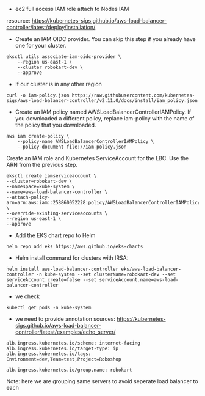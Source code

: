 - ec2 full access IAM role attach to Nodes IAM 



resource: https://kubernetes-sigs.github.io/aws-load-balancer-controller/latest/deploy/installation/

- Create an IAM OIDC provider. You can skip this step if you already have one for your cluster.
```
eksctl utils associate-iam-oidc-provider \
    --region us-east-1 \
    --cluster robokart-dev \
    --approve

```
- If our cluster is in any other region
```
curl -o iam-policy.json https://raw.githubusercontent.com/kubernetes-sigs/aws-load-balancer-controller/v2.11.0/docs/install/iam_policy.json

```

- Create an IAM policy named AWSLoadBalancerControllerIAMPolicy. If you downloaded a different policy, replace iam-policy with the name of the policy that you downloaded.

```
aws iam create-policy \
    --policy-name AWSLoadBalancerControllerIAMPolicy \
    --policy-document file://iam-policy.json
```

Create an IAM role and Kubernetes ServiceAccount for the LBC. Use the ARN from the previous step.
```
eksctl create iamserviceaccount \
--cluster=robokart-dev \
--namespace=kube-system \
--name=aws-load-balancer-controller \
--attach-policy-arn=arn:aws:iam::258860052228:policy/AWSLoadBalancerControllerIAMPolicy \
--override-existing-serviceaccounts \
--region us-east-1 \
--approve

```

- Add the EKS chart repo to Helm

```
helm repo add eks https://aws.github.io/eks-charts
```

- Helm install command for clusters with IRSA:

```
helm install aws-load-balancer-controller eks/aws-load-balancer-controller -n kube-system --set clusterName=robokart-dev --set serviceAccount.create=false --set serviceAccount.name=aws-load-balancer-controller

```

- we check 
```
kubectl get pods -n kube-system
```

- we need to provide annotation
sources: https://kubernetes-sigs.github.io/aws-load-balancer-controller/latest/examples/echo_server/

```
alb.ingress.kubernetes.io/scheme: internet-facing
alb.ingress.kubernetes.io/target-type: ip
alb.ingress.kubernetes.io/tags: Environment=dev,Team=test,Project=Roboshop

```

```
alb.ingress.kubernetes.io/group.name: robokart
```
Note: here we are grouping same servers to avoid seperate load balancer to each